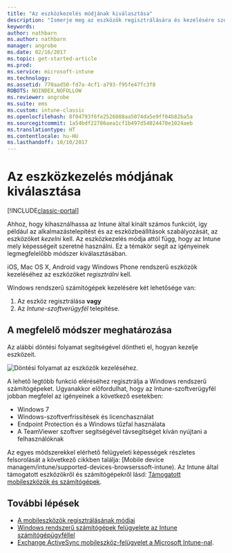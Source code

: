 ```yaml
---
title: "Az eszközkezelés módjának kiválasztása"
description: "Ismerje meg az eszközök regisztrálására és kezelésére szolgáló különböző módszereket."
keywords: 
author: nathbarn
ms.author: nathbarn
manager: angrobe
ms.date: 02/16/2017
ms.topic: get-started-article
ms.prod: 
ms.service: microsoft-intune
ms.technology: 
ms.assetid: 770aad50-fd7a-4cf1-a793-f95fe47fc3f8
ROBOTS: NOINDEX,NOFOLLOW
ms.reviewer: angrobe
ms.suite: ems
ms.custom: intune-classic
ms.openlocfilehash: 8f04793f6fe2526088aa5074da5e9ff04b82ba5a
ms.sourcegitcommit: 1a54bdf22786aea1cf1b497d54024470e1024aeb
ms.translationtype: HT
ms.contentlocale: hu-HU
ms.lasthandoff: 10/10/2017
---
```

# <a name="choose-how-to-manage-devices"></a>Az eszközkezelés módjának kiválasztása

[!INCLUDE[classic-portal](../includes/classic-portal.md)]

Ahhoz, hogy kihasználhassa az Intune által kínált számos funkciót, így például az alkalmazástelepítést és az eszközbeállítások szabályozását, az eszközöket *kezelni* kell. Az eszközkezelés módja attól függ, hogy az Intune mely képességeit szeretné használni. Ez a témakör segít az igényeinek legmegfelelőbb módszer kiválasztásában.

iOS, Mac OS X, Android vagy Windows Phone rendszerű eszközök kezeléséhez az eszközöket *regisztrálni* kell.

Windows rendszerű számítógépek kezelésére két lehetősége van:

1. Az eszköz regisztrálása **vagy**
2. Az *Intune-szoftverügyfél* telepítése.

## <a name="decide-which-method-to-use"></a>A megfelelő módszer meghatározása
Az alábbi döntési folyamat segítségével döntheti el, hogyan kezelje eszközeit.

![Döntési folyamat az eszközök kezeléséhez.](./media/choose-manage-method.png)

A lehető legtöbb funkció eléréséhez regisztrálja a Windows rendszerű számítógépeket. Ugyanakkor előfordulhat, hogy az Intune-szoftverügyfél jobban megfelel az igényeinek a következő esetekben:

- Windows 7
- Windows-szoftverfrissítések és licenchasználat
- Endpoint Protection és a Windows tűzfal használata
- A TeamViewer szoftver segítségével távsegítséget kíván nyújtani a felhasználóknak

Az egyes módszerekkel elérhető felügyeleti képességek részletes felsorolását a következő cikkben találja: [Mobile device managem/intune/supported-devices-browserssoft-intune).
Az Intune által támogatott eszközökről és számítógépekről lásd: [Támogatott mobileszközök és számítógépek](/intune/supported-devices-browsers#intune-supported-devices).

## <a name="next-steps"></a>További lépések

- [A mobileszközök regisztrálásának módjai](/intune-classic/get-started/choose-how-to-enroll-devices1)
- [Windows rendszerű számítógépek felügyelete az Intune számítógépügyféllel](/intune-classic/deploy-use/manage-windows-pcs-with-microsoft-intune)
- [Exchange ActiveSync mobileszköz-felügyelet a Microsoft Intune-nal](/intune-classic/deploy-use/mobile-device-management-with-exchange-activesync-and-microsoft-intune).
